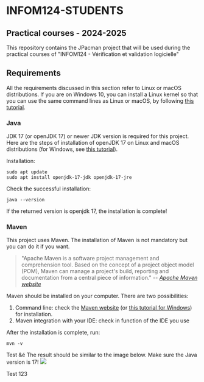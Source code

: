 # INFOM124-STUDENTS

## Practical courses - 2024-2025

This repository contains the JPacman project that will be used during the practical courses of "INFOM124 - Vérification et validation logicielle"

## Requirements

All the requirements discussed in this section refer to Linux or macOS distributions. If you are on Windows 10, you can install a Linux kernel so that you can use the same command lines as Linux or macOS, by following [this tutorial](https://www.ssl.com/fr/comment/activer-le-sous-syst%C3%A8me-linux-installer-ubuntu-windows-10/).

### Java

JDK 17 (or openJDK 17) or newer JDK version is required for this project. Here are the steps of installation of openJDK 17 on Linux and macOS distributions (for Windows, see [this tutorial](https://java.tutorials24x7.com/blog/how-to-install-openjdk-17-on-windows)).

Installation:

```console
sudo apt update
sudo apt install openjdk-17-jdk openjdk-17-jre
```

Check the successful installation:

```console
java --version
```

If the returned version is openjdk 17, the installation is complete!

### Maven

This project uses Maven. The installation of Maven is not mandatory but you can do it if you want.

> "Apache Maven is a software project management and comprehension tool. Based on the concept of a project object model (POM), Maven can manage a project's build, reporting and documentation from a central piece of information."
> -- <cite>[Apache Maven website](https://maven.apache.org/)</cite>

Maven should be installed on your computer. There are two possibilities:

1. Command line: check the [Maven website](https://maven.apache.org/install.html) (or [this tutorial for Windows](https://phoenixnap.com/kb/install-maven-windows)) for installation.
2. Maven integration with your IDE: check in function of the IDE you use

After the installation is complete, run:

```console
mvn -v
```
Test &é
The result should be similar to the image below. Make sure the Java version is 17!
![](images/maven-version.png)

Test 123
